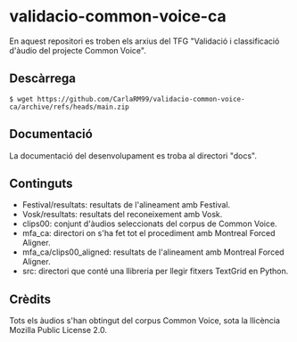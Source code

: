 # validacio-common-voice-ca
En aquest repositori es troben els arxius del TFG "Validació i classificació d'àudio del projecte Common Voice".

## Descàrrega
```
$ wget https://github.com/CarlaRM99/validacio-common-voice-ca/archive/refs/heads/main.zip
```

## Documentació
La documentació del desenvolupament es troba al directori "docs".

## Continguts
* Festival/resultats: resultats de l'alineament amb Festival.
* Vosk/resultats: resultats del reconeixement amb Vosk.
* clips00: conjunt d'àudios seleccionats del corpus de Common Voice.
* mfa_ca: directori on s'ha fet tot el procediment amb Montreal Forced Aligner.
* mfa_ca/clips00_aligned: resultats de l'alineament amb Montreal Forced Aligner.
* src: directori que conté una llibreria per llegir fitxers TextGrid en Python.

## Crèdits
Tots els àudios s'han obtingut del corpus Common Voice, sota la llicència Mozilla Public License 2.0.
